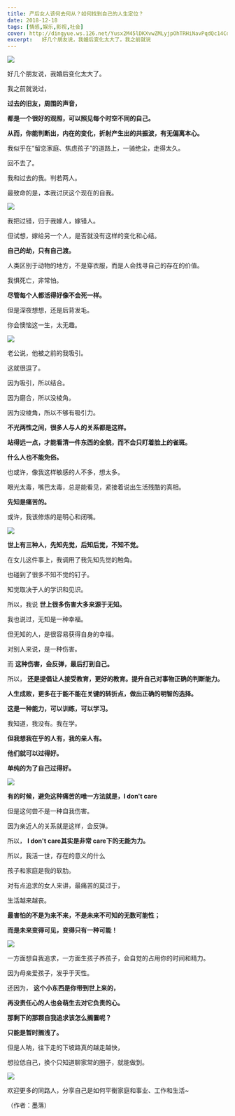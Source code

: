 ```yaml
---
title: 产后女人该何去何从？如何找到自己的人生定位？
date: 2018-12-18
tags: [情感,娱乐,影视,社会]
cover: http://dingyue.ws.126.net/Yusx2M45lDKXvwZMLyjpOhTRHiNavPqdQc14CdyIj17Dw1545127312423.jpg
excerpt:   好几个朋友说，我婚后变化太大了。我之前就说
---
```

![](http://dingyue.ws.126.net/Yusx2M45lDKXvwZMLyjpOhTRHiNavPqdQc14CdyIj17Dw1545127312423.jpg)  

好几个朋友说，我婚后变化太大了。

我之前就说过，

**过去的旧友，周围的声音，**

**都是一个很好的观照，可以照见每个时空不同的自己。**

**从而，你能判断出，内在的变化，折射产生出的共振波，有无偏离本心。**

我似乎在“留恋家庭、焦虑孩子”的道路上，一骑绝尘，走得太久。

回不去了。

我和过去的我。判若两人。

最致命的是，本我讨厌这个现在的自我。

![](http://crawl.ws.126.net/img/ecbeb8e635c62f6d6748c9c080f4cd6e.jpg)  

我把过错，归于我嫁人，嫁错人。

但试想，嫁给另一个人，是否就没有这样的变化和心结。

**自己的劫，只有自己渡。**

人类区别于动物的地方，不是穿衣服，而是人会找寻自己的存在的价值。

我惧死亡，非常怕。

**尽管每个人都活得好像不会死一样。**

但是深夜想想，还是后背发毛。

你会懊恼这一生，太无趣。

![](http://crawl.ws.126.net/img/cc898767747a179aed417edaeb667960.jpg)  

老公说，他被之前的我吸引。

这就很逗了。

因为吸引，所以结合。

因为磨合，所以没棱角。

因为没棱角，所以不够有吸引力。

**不光两性之间，很多人与人的关系都是这样。**

**站得远一点，才能看清一件东西的全貌，而不会只盯着脸上的雀斑。**

**什么人也不能免俗。**

也或许，像我这样敏感的人不多，想太多。

眼光太毒，嘴巴太毒，总是能看见，紧接着说出生活残酷的真相。

**先知是痛苦的。**

或许，我该修炼的是明心和闭嘴。

![](http://crawl.ws.126.net/img/0c37461ade3a2552e9ea1d3b61856965.jpg)  

**世上有三种人，先知先觉，后知后觉，不知不觉。**

在女儿这件事上，我调用了我先知先觉的触角。

也碰到了很多不知不觉的钉子。

知觉取决于人的学识和见识。

所以，我说 **世上很多伤害大多来源于无知。**

我也说过，无知是一种幸福。

但无知的人，是很容易获得自身的幸福。

对别人来说，是一种伤害。

而 **这种伤害，会反弹，最后打到自己。**

所以， **还是提倡让人接受教育，更好的教育。提升自己对事物正确的判断能力。**

**人生成败，更多在于能不能在关键的转折点，做出正确的明智的选择。**

**这是一种能力，可以训练，可以学习。**

我知道，我没有。我在学。

**但我想我在乎的人有，我的亲人有。**

**他们就可以过得好。**

**单纯的为了自己过得好。**

![](http://crawl.ws.126.net/img/fb17a483cd71a2a52a4a682796f406df.jpg)  

**有的时候，避免这种痛苦的唯一方法就是，I don't care**

但是这何尝不是一种自我伤害。

因为亲近人的关系就是这样，会反弹。

所以， **I don't care其实是非常 care下的无能为力。**

所以，我活一世，存在的意义的什么

孩子和家庭是我的软肋。

对有点追求的女人来讲，最痛苦的莫过于，

生活越来越丧。

**最害怕的不是为来不来，不是未来不可知的无数可能性；**

**而是未来变得可见，变得只有一种可能！**

![](http://crawl.ws.126.net/img/7b7a82039e715c9bb84a07fc65c2fb28.jpg)  

一方面想自我追求，一方面生孩子养孩子，会自觉的占用你的时间和精力。

因为母亲爱孩子，发乎于天性。

还因为， **这个小东西是你带到世上来的，**

**再没责任心的人也会萌生去对它负责的心。**

**那剩下的那颗自我追求该怎么搁置呢？**

**只能是暂时搁浅了。**

但是人呐，往下走的下坡路真的越走越快，

想拉低自己，换个只知道聊家常的圈子，就能做到。

![](http://crawl.ws.126.net/img/5b941b2670e6a7ee1784c34651124091.jpg)  

欢迎更多的同路人，分享自己是如何平衡家庭和事业、工作和生活~

（作者：墨落）

